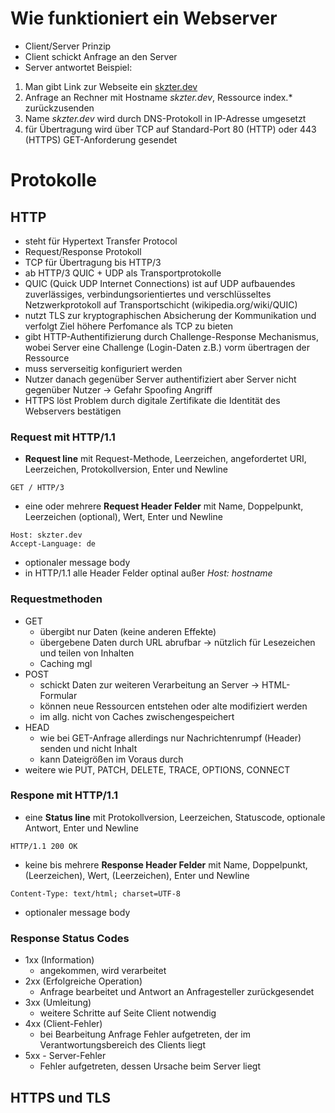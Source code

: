 # Wie funktioniert ein Webserver
- Client/Server Prinzip
- Client schickt Anfrage an den Server 
- Server antwortet
Beispiel:
1. Man gibt Link zur Webseite ein [skzter.dev](https://skzter.dev/)
2. Anfrage an Rechner mit Hostname *skzter.dev*, Ressource index.* zurückzusenden
3. Name *skzter.dev* wird durch DNS-Protokoll in IP-Adresse umgesetzt
4. für Übertragung wird über TCP auf Standard-Port 80 (HTTP) oder 443 (HTTPS) GET-Anforderung gesendet

# Protokolle

## HTTP
- steht für Hypertext Transfer Protocol
- Request/Response Protokoll
- TCP für Übertragung bis HTTP/3
- ab HTTP/3 QUIC + UDP als Transportprotokolle
- QUIC (Quick UDP Internet Connections) ist auf UDP aufbauendes zuverlässiges, verbindungsorientiertes und verschlüsseltes Netzwerkprotokoll
  auf Transportschicht (wikipedia.org/wiki/QUIC)
- nutzt TLS zur kryptographischen Absicherung der Kommunikation und verfolgt Ziel höhere Perfomance als TCP zu bieten
- gibt HTTP-Authentifizierung durch Challenge-Response Mechanismus, wobei Server eine Challenge (Login-Daten z.B.) vorm übertragen der Ressource
- muss serverseitig konfiguriert werden
- Nutzer danach gegenüber Server authentifiziert aber Server nicht gegenüber Nutzer -> Gefahr Spoofing Angriff 
- HTTPS löst Problem durch digitale Zertifikate die Identität des Webservers bestätigen 

### Request mit HTTP/1.1
- **Request line** mit Request-Methode, Leerzeichen, angefordertet URI, Leerzeichen, Protokollversion, Enter und Newline
```
GET / HTTP/3 
```
- eine oder mehrere **Request Header Felder** mit Name, Doppelpunkt, Leerzeichen (optional), Wert, Enter und Newline
```
Host: skzter.dev
Accept-Language: de
```
- optionaler message body
- in HTTP/1.1 alle Header Felder optinal außer *Host: hostname*

### Requestmethoden
- GET
    - übergibt nur Daten (keine anderen Effekte)
    - übergebene Daten durch URL abrufbar -> nützlich für Lesezeichen und teilen von Inhalten
    - Caching mgl
- POST
    - schickt Daten zur weiteren Verarbeitung an Server -> HTML-Formular
    - können neue Ressourcen entstehen oder alte modifiziert werden 
    - im allg. nicht von Caches zwischengespeichert
- HEAD
    - wie bei GET-Anfrage allerdings nur Nachrichtenrumpf (Header) senden und nicht Inhalt
    - kann Dateigrößen im Voraus durch
- weitere wie PUT, PATCH, DELETE, TRACE, OPTIONS, CONNECT

### Respone mit HTTP/1.1 
- eine **Status line** mit Protokollversion, Leerzeichen, Statuscode, optionale Antwort, Enter und Newline
``` 
HTTP/1.1 200 OK
```
- keine bis mehrere **Response Header Felder** mit Name, Doppelpunkt, (Leerzeichen), Wert, (Leerzeichen), Enter und Newline
```
Content-Type: text/html; charset=UTF-8 
```
- optionaler message body

### Response Status Codes
- 1xx (Information)
    - angekommen, wird verarbeitet
- 2xx (Erfolgreiche Operation)
    - Anfrage bearbeitet und Antwort an Anfragesteller zurückgesendet
- 3xx (Umleitung)
    - weitere Schritte auf Seite Client notwendig 
- 4xx (Client-Fehler)
    - bei Bearbeitung Anfrage Fehler aufgetreten, der im Verantwortungsbereich des Clients liegt
- 5xx - Server-Fehler
    - Fehler aufgetreten, dessen Ursache beim Server liegt

## HTTPS und TLS


